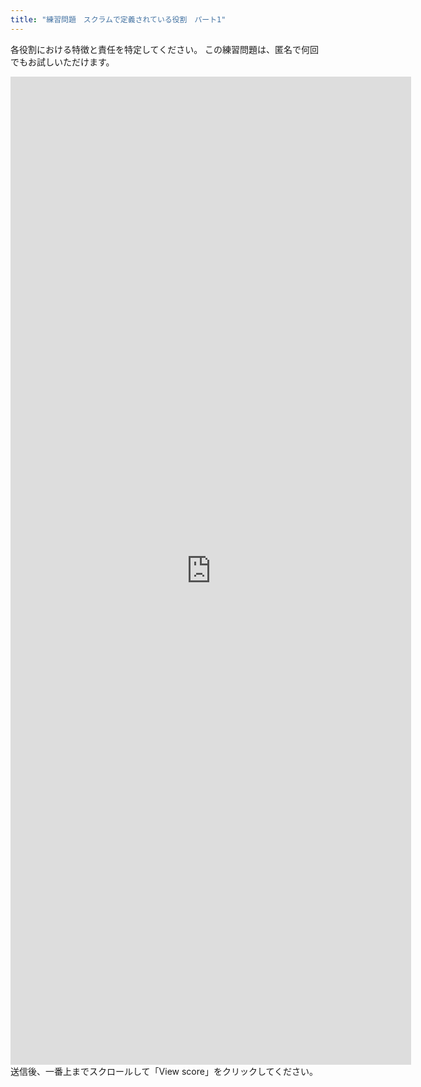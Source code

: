 ```yaml
---
title: "練習問題　スクラムで定義されている役割　パート1"
---
```

各役割における特徴と責任を特定してください。 この練習問題は、匿名で何回でもお試しいただけます。
<iframe src="https://docs.google.com/forms/d/e/1FAIpQLSfnQVHxDju_VHqEBhd6jLMUlNQBOIi9iVCgTiZQfz7em0z7yg/viewform?embedded=true" width="641" height="1581" frameborder="0" marginheight="0" marginwidth="0">Loading…</iframe>
送信後、一番上までスクロールして「View score」をクリックしてください。
